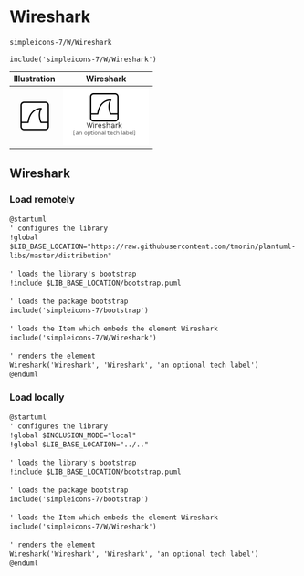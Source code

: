 # Wireshark


```text
simpleicons-7/W/Wireshark
```

```text
include('simpleicons-7/W/Wireshark')
```



| Illustration | Wireshark |
| :---: | :---: |
| ![illustration for Illustration](../../simpleicons-7/W/Wireshark.png) | ![illustration for Wireshark](../../simpleicons-7/W/Wireshark.Local.png) |




## Wireshark

### Load remotely
```plantuml
@startuml
' configures the library
!global $LIB_BASE_LOCATION="https://raw.githubusercontent.com/tmorin/plantuml-libs/master/distribution"

' loads the library's bootstrap
!include $LIB_BASE_LOCATION/bootstrap.puml

' loads the package bootstrap
include('simpleicons-7/bootstrap')

' loads the Item which embeds the element Wireshark
include('simpleicons-7/W/Wireshark')

' renders the element
Wireshark('Wireshark', 'Wireshark', 'an optional tech label')
@enduml
```

### Load locally
```plantuml
@startuml
' configures the library
!global $INCLUSION_MODE="local"
!global $LIB_BASE_LOCATION="../.."

' loads the library's bootstrap
!include $LIB_BASE_LOCATION/bootstrap.puml

' loads the package bootstrap
include('simpleicons-7/bootstrap')

' loads the Item which embeds the element Wireshark
include('simpleicons-7/W/Wireshark')

' renders the element
Wireshark('Wireshark', 'Wireshark', 'an optional tech label')
@enduml
```

